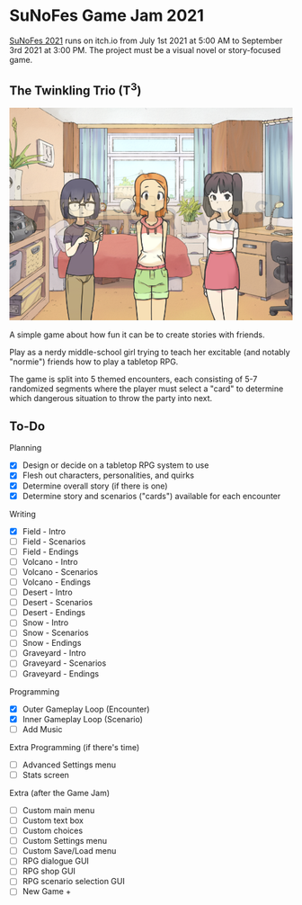 # SuNoFes Game Jam 2021

[SuNoFes 2021](https://itch.io/jam/sunofes21) runs on itch.io from July 1st 2021 at 5:00 AM to September 3rd 2021 at 3:00 PM. The project must be a visual novel or story-focused game.

## The Twinkling Trio (T<sup>3</sup>)

![The main characters of the game](sample.png)

A simple game about how fun it can be to create stories with friends.

Play as a nerdy middle-school girl trying to teach her excitable (and notably "normie") friends how to play a tabletop RPG.

The game is split into 5 themed encounters, each consisting of 5-7 randomized segments where the player must select a "card" to determine which dangerous situation to throw the party into next.

## To-Do
Planning
- [x] Design or decide on a tabletop RPG system to use
- [x] Flesh out characters, personalities, and quirks
- [x] Determine overall story (if there is one)
- [x] Determine story and scenarios ("cards") available for each encounter

Writing
- [x] Field - Intro
- [ ] Field - Scenarios
- [ ] Field - Endings
- [ ] Volcano - Intro
- [ ] Volcano - Scenarios
- [ ] Volcano - Endings
- [ ] Desert - Intro
- [ ] Desert - Scenarios
- [ ] Desert - Endings
- [ ] Snow - Intro
- [ ] Snow - Scenarios
- [ ] Snow - Endings
- [ ] Graveyard - Intro
- [ ] Graveyard - Scenarios
- [ ] Graveyard - Endings

Programming
- [x] Outer Gameplay Loop (Encounter)
- [x] Inner Gameplay Loop (Scenario)
- [ ] Add Music

Extra Programming (if there's time)
- [ ] Advanced Settings menu
- [ ] Stats screen

Extra (after the Game Jam)
- [ ] Custom main menu
- [ ] Custom text box
- [ ] Custom choices
- [ ] Custom Settings menu
- [ ] Custom Save/Load menu
- [ ] RPG dialogue GUI
- [ ] RPG shop GUI
- [ ] RPG scenario selection GUI
- [ ] New Game +
